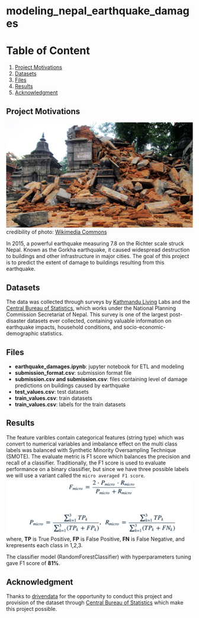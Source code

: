 # modeling_nepal_earthquake_damages

# Table of Content

1. [Project Motivations](#project-motivations)
1. [Datasets](#datasets)
1. [Files](#files)
1. [Results](#results)
1. [Acknowledgment](#acknowledgement)

## Project Motivations

![image](</images/1600px-2015_Earthquake_in_Nepal-Pashupatinath_Temple_Area_(12).JPG>)
credibility of photo: [Wikimedia Commons](<https://commons.wikimedia.org/wiki/File:2015_Earthquake_in_Nepal-Pashupatinath_Temple_Area_(12).JPG>)

In 2015, a powerful earthquake measuring 7.8 on the Richter scale struck Nepal. Known as the Gorkha earthquake, it caused widespread destruction to buildings and other infrastructure in major cities. The goal of this project is to predict the extent of damage to buildings resulting from this earthquake.

## Datasets

The data was collected through surveys by [Kathmandu Living](https://kathmandulivinglabs.org/) Labs and the [Central Bureau of Statistics](https://cbs.gov.np/), which works under the National Planning Commission Secretariat of Nepal. This survey is one of the largest post-disaster datasets ever collected, containing valuable information on earthquake impacts, household conditions, and socio-economic-demographic statistics.

## Files

- **earthquake_damages.ipynb**: jupyter notebook for ETL and modeling
- **submission_format.csv**: submission format file
- **submission.csv and submission.csv**: files containing level of damage predictions on buildings caused by earthquake
- **test_values.csv**: test datasets
- **train_values.csv**: train datasets
- **train_values.csv**: labels for the train datasets

## Results

The feature varibles contain categorical features (string type) which was convert to numerical variables and imbalance effect on the multi class labels was balanced with Synthetic Minority Oversampling Technique (SMOTE). The evaluate metric is F1 score which balances the precision and recall of a classifier. Traditionally, the F1 score is used to evaluate performance on a binary classifier, but since we have three possible labels we will use a variant called the `micro averaged F1 score`.
![image](/images/Screenshot%202023-03-13%20at%2018.22.53.png)
where, **TP** is True Positive, **FP** is False Positive, **FN** is False Negative, and krepresents each class in 1,2,3.

The classifier model (RandomForestClassifier) with hyperparameters tuning gave F1 score of **81%**.

## Acknowledgment

Thanks to [drivendata](https://www.drivendata.org/competitions/) for the opportunity to conduct this project and provision of the dataset through [Central Bureau of Statistics](https://cbs.gov.np/) which make this project possible.

